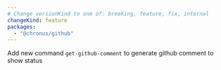 ```yaml
---
# Change versionKind to one of: breaking, feature, fix, internal
changeKind: feature
packages:
  - "@chronus/github"
---
```


Add new command `get-github-comment` to generate github comment to show status

